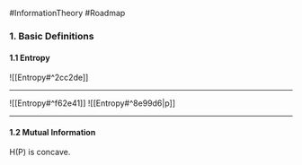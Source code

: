 #InformationTheory #Roadmap 

### 1. Basic Definitions
#### 1.1 Entropy
![[Entropy#^2cc2de]]

---

![[Entropy#^f62e41]]
![[Entropy#^8e99d6|p]]

---
#### 1.2 Mutual Information

H(P) is concave.